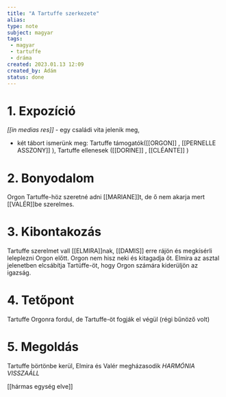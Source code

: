```yaml
---
title: "A Tartuffe szerkezete"
alias: 
type: note
subject: magyar
tags:
 - magyar
 - tartuffe
 - dráma 
created: 2023.01.13 12:09
created_by: Ádám
status: done 
---
```

# 1. Expozíció
*[[in medias res]]* - egy családi vita jelenik meg, 
- két tábort ismerünk meg: Tartuffe támogatók([[ORGON]] , [[PERNELLE ASSZONY]] ), Tartuffe ellenesek ([[DORINE]] , [[CLÉANTE]] )
# 2. Bonyodalom
Orgon Tartuffe-höz szeretné adni [[MARIANE]]t, de ő nem akarja mert [[VALÉR]]be szerelmes.
# 3. Kibontakozás
Tartuffe szerelmet vall [[ELMIRA]]nak, [[DAMIS]] erre rájön és megkísérli leleplezni Orgon előtt. Orgon nem hisz neki és kitagadja őt. Elmira az asztal jelenetben elcsábítja Tartüffe-öt, hogy Orgon számára kiderüljön az igazság.
# 4. Tetőpont
Tartuffe Orgonra fordul, de Tartuffe-öt fogják el végül (régi bűnöző volt)
# 5. Megoldás
Tartuffe börtönbe kerül, Elmira és Valér megházasodik
*HARMÓNIA VISSZAÁLL*

[[hármas egység elve]]
